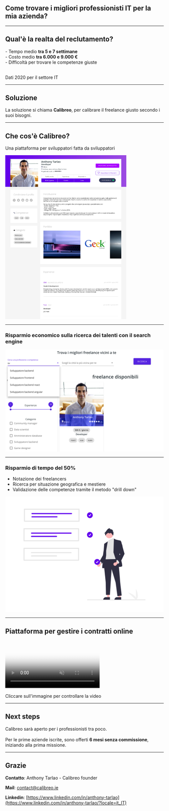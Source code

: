 <h2> Come trovare i migliori professionisti IT per la mia azienda? </h2>

---

<h2> Qual'è la realta del reclutamento? </h2>

<div>
<!-- .element: class="fragment" data-fragment-index="1" -->
- Tempo medio <b>tra 5 e 7 settimane</b>
</div>

<div>
<!-- .element: class="fragment" data-fragment-index="2" -->
- Costo medio <b>tra 6.000 e 9.000 €</b>
</div>

<div>
<!-- .element: class="fragment" data-fragment-index="3" -->
- Difficoltà per trovare le competenze giuste
</div>

<br>
<p class="small-text">
Dati 2020 per il settore IT
</p>

---

<h2> Soluzione </h2>

La soluzione si chiama <b>Calibreo</b>, per calibrare il freelance giusto secondo i suoi bisogni.

---

<h2> Che cos'è Calibreo? </h2>

Una piattaforma per sviluppatori fatta da sviluppatori

<img src="assets/profile.png" alt="image" width="385"/>

---

<h3><b>Risparmio economico</b> sulla ricerca dei talenti con il search engine<br></h3>
<img src="assets/search.png" alt="image" width="700"/>

---

<h3><b>Risparmio di tempo</b> del 50%</h3>

- Notazione dei freelancers <!-- .element: class="fragment" data-fragment-index="1" -->
- Ricerca per situazione geografica e mestiere <!-- .element: class="fragment" data-fragment-index="2" -->
- Validazione delle competenze tramite il metodo "drill down" <!-- .element: class="fragment" data-fragment-index="3" -->

<img src="assets/check.png" alt="image" width="700"/>

---

<h2> Piattaforma per gestire i contratti online </h2>

<video id="process-video" controls controlslist="nodownload" disablePictureInPicture playsinline autoplay muted poster="assets/mission.png">
  <source type="video/mp4" src="assets/process.mp4">
</video>

<p class="small-text">
Cliccare sull'immagine per controllare la video
</p>

---

<h2> Next steps </h2>

<div>
<!-- .element: class="fragment" data-fragment-index="1" -->
Calibreo sarà aperto per i professionisti tra poco.
<br><br>
</div>

<div>
<!-- .element: class="fragment" data-fragment-index="2" -->
Per le prime aziende iscrite, sono offerti <b>6 mesi senza commissione</b>, iniziando alla prima missione.
</div>

---

<h2> Grazie </h2>

<div style="text-align: left">
<b>Contatto</b>: Anthony Tarlao - Calibreo founder

<b>Mail</b>: contact@calibreo.ie

<b>Linkedin</b>: [https://www.linkedin.com/in/anthony-tarlao](https://www.linkedin.com/in/anthony-tarlao/?locale=it_IT)
</div>